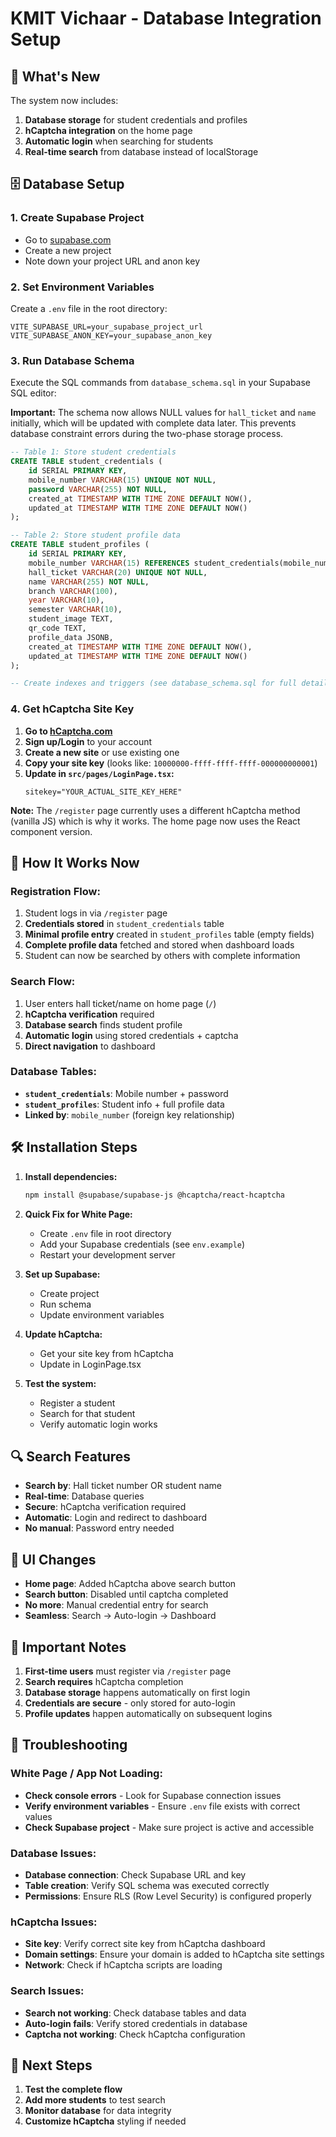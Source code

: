 # KMIT Vichaar - Database Integration Setup

## 🚀 **What's New**

The system now includes:
1. **Database storage** for student credentials and profiles
2. **hCaptcha integration** on the home page
3. **Automatic login** when searching for students
4. **Real-time search** from database instead of localStorage

## 🗄️ **Database Setup**

### 1. **Create Supabase Project**
- Go to [supabase.com](https://supabase.com)
- Create a new project
- Note down your project URL and anon key

### 2. **Set Environment Variables**
Create a `.env` file in the root directory:
```env
VITE_SUPABASE_URL=your_supabase_project_url
VITE_SUPABASE_ANON_KEY=your_supabase_anon_key
```

### 3. **Run Database Schema**
Execute the SQL commands from `database_schema.sql` in your Supabase SQL editor:

**Important:** The schema now allows NULL values for `hall_ticket` and `name` initially, which will be updated with complete data later. This prevents database constraint errors during the two-phase storage process.

```sql
-- Table 1: Store student credentials
CREATE TABLE student_credentials (
    id SERIAL PRIMARY KEY,
    mobile_number VARCHAR(15) UNIQUE NOT NULL,
    password VARCHAR(255) NOT NULL,
    created_at TIMESTAMP WITH TIME ZONE DEFAULT NOW(),
    updated_at TIMESTAMP WITH TIME ZONE DEFAULT NOW()
);

-- Table 2: Store student profile data
CREATE TABLE student_profiles (
    id SERIAL PRIMARY KEY,
    mobile_number VARCHAR(15) REFERENCES student_credentials(mobile_number) ON DELETE CASCADE,
    hall_ticket VARCHAR(20) UNIQUE NOT NULL,
    name VARCHAR(255) NOT NULL,
    branch VARCHAR(100),
    year VARCHAR(10),
    semester VARCHAR(10),
    student_image TEXT,
    qr_code TEXT,
    profile_data JSONB,
    created_at TIMESTAMP WITH TIME ZONE DEFAULT NOW(),
    updated_at TIMESTAMP WITH TIME ZONE DEFAULT NOW()
);

-- Create indexes and triggers (see database_schema.sql for full details)
```

### 4. **Get hCaptcha Site Key**
1. **Go to [hCaptcha.com](https://www.hcaptcha.com/)**
2. **Sign up/Login** to your account
3. **Create a new site** or use existing one
4. **Copy your site key** (looks like: `10000000-ffff-ffff-ffff-000000000001`)
5. **Update in `src/pages/LoginPage.tsx`:**
   ```tsx
   sitekey="YOUR_ACTUAL_SITE_KEY_HERE"
   ```

**Note:** The `/register` page currently uses a different hCaptcha method (vanilla JS) which is why it works. The home page now uses the React component version.

## 🔄 **How It Works Now**

### **Registration Flow:**
1. Student logs in via `/register` page
2. **Credentials stored** in `student_credentials` table
3. **Minimal profile entry** created in `student_profiles` table (empty fields)
4. **Complete profile data** fetched and stored when dashboard loads
5. Student can now be searched by others with complete information

### **Search Flow:**
1. User enters hall ticket/name on home page (`/`)
2. **hCaptcha verification** required
3. **Database search** finds student profile
4. **Automatic login** using stored credentials + captcha
5. **Direct navigation** to dashboard

### **Database Tables:**
- **`student_credentials`**: Mobile number + password
- **`student_profiles`**: Student info + full profile data
- **Linked by**: `mobile_number` (foreign key relationship)

## 🛠️ **Installation Steps**

1. **Install dependencies:**
   ```bash
   npm install @supabase/supabase-js @hcaptcha/react-hcaptcha
   ```

2. **Quick Fix for White Page:**
   - Create `.env` file in root directory
   - Add your Supabase credentials (see `env.example`)
   - Restart your development server

2. **Set up Supabase:**
   - Create project
   - Run schema
   - Update environment variables

3. **Update hCaptcha:**
   - Get your site key from hCaptcha
   - Update in LoginPage.tsx

4. **Test the system:**
   - Register a student
   - Search for that student
   - Verify automatic login works

## 🔍 **Search Features**

- **Search by**: Hall ticket number OR student name
- **Real-time**: Database queries
- **Secure**: hCaptcha verification required
- **Automatic**: Login and redirect to dashboard
- **No manual**: Password entry needed

## 📱 **UI Changes**

- **Home page**: Added hCaptcha above search button
- **Search button**: Disabled until captcha completed
- **No more**: Manual credential entry for search
- **Seamless**: Search → Auto-login → Dashboard

## 🚨 **Important Notes**

1. **First-time users** must register via `/register` page
2. **Search requires** hCaptcha completion
3. **Database storage** happens automatically on first login
4. **Credentials are secure** - only stored for auto-login
5. **Profile updates** happen automatically on subsequent logins

## 🔧 **Troubleshooting**

### **White Page / App Not Loading:**
- **Check console errors** - Look for Supabase connection issues
- **Verify environment variables** - Ensure `.env` file exists with correct values
- **Check Supabase project** - Make sure project is active and accessible

### **Database Issues:**
- **Database connection**: Check Supabase URL and key
- **Table creation**: Verify SQL schema was executed correctly
- **Permissions**: Ensure RLS (Row Level Security) is configured properly

### **hCaptcha Issues:**
- **Site key**: Verify correct site key from hCaptcha dashboard
- **Domain settings**: Ensure your domain is added to hCaptcha site settings
- **Network**: Check if hCaptcha scripts are loading

### **Search Issues:**
- **Search not working**: Check database tables and data
- **Auto-login fails**: Verify stored credentials in database
- **Captcha not working**: Check hCaptcha configuration

## 🎯 **Next Steps**

1. **Test the complete flow**
2. **Add more students** to test search
3. **Monitor database** for data integrity
4. **Customize hCaptcha** styling if needed
